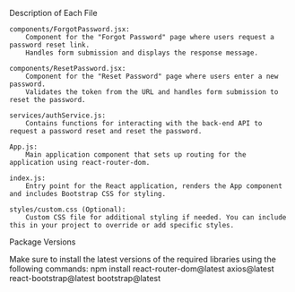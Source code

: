 Description of Each File

    components/ForgotPassword.jsx:
        Component for the "Forgot Password" page where users request a password reset link.
        Handles form submission and displays the response message.

    components/ResetPassword.jsx:
        Component for the "Reset Password" page where users enter a new password.
        Validates the token from the URL and handles form submission to reset the password.

    services/authService.js:
        Contains functions for interacting with the back-end API to request a password reset and reset the password.

    App.js:
        Main application component that sets up routing for the application using react-router-dom.

    index.js:
        Entry point for the React application, renders the App component and includes Bootstrap CSS for styling.

    styles/custom.css (Optional):
        Custom CSS file for additional styling if needed. You can include this in your project to override or add specific styles.


Package Versions

Make sure to install the latest versions of the required libraries using the following commands:
npm install react-router-dom@latest axios@latest react-bootstrap@latest bootstrap@latest
